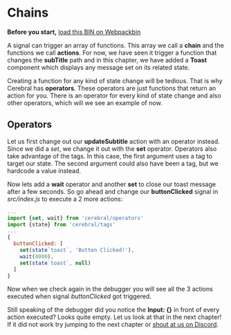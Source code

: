 # Chains

**Before you start,** [load this BIN on Webpackbin](https://webpackbin-prod.firebaseapp.com/#/bins/-KdBHyLJDefteJy0s821)

A signal can trigger an array of functions. This array we call a **chain** and the functions we call **actions**. For now, we have seen it trigger a function that changes the **subTitle** path and in this chapter, we have added a **Toast** component which displays any message set on its related state.

Creating a function for any kind of state change will be tedious. That is why Cerebral has **operators**. These operators are just functions that return an action for you. There is an operator for every kind of state change and also other operators, which will we see an example of now.

## Operators
Let us first change out our **updateSubtitle** action with an operator instead. Since we did a *set*, we change it out with the **set** operator. Operators also take advantage of the tags. In this case, the first argument uses a tag to target our state. The second argument could also have been a tag, but we hardcode a value instead.

Now lets add a **wait** operator and another **set** to close our toast message after a few seconds. So go ahead and change our **buttonClicked** signal in *src/index.js* to execute a 2 more actions:

```js
...
import {set, wait} from 'cerebral/operators'
import {state} from 'cerebral/tags'
...
{
  buttonClicked: [
    set(state`toast`, 'Button Clicked!'),
    wait(4000),
    set(state`toast`, null)
  ]
}
```

Now when we check again in the debugger you will see all the 3 actions executed when signal *buttonClicked* got triggered.

Still speaking of the debugger did you notice the **Input: {}** in front of every action executed? Looks quite empty. Let us look at that in the next chapter! If it did not work try jumping to the next chapter or [shout at us on Discord](https://discord.gg/0kIweV4bd2bwwsvH).
